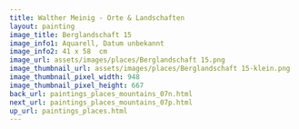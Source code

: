 ```yaml
---
title: Walther Meinig - Orte & Landschaften
layout: painting
image_title: Berglandschaft 15
image_info1: Aquarell, Datum unbekannt
image_info2: 41 x 58  cm
image_url: assets/images/places/Berglandschaft 15.png
image_thumbnail_url: assets/images/places/Berglandschaft 15-klein.png
image_thumbnail_pixel_width: 948
image_thumbnail_pixel_height: 667
back_url: paintings_places_mountains_07n.html
next_url: paintings_places_mountains_07p.html
up_url: paintings_places.html
---
```


